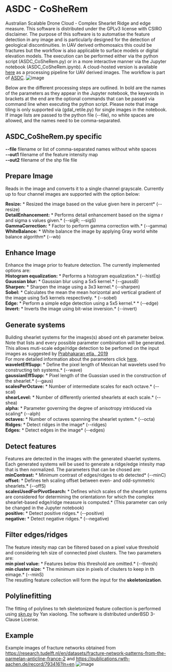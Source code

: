 # ASDC - CoSheRem
Australian Scalable Drone Cloud - Complex Shearlet Ridge and edge measure. This software is distributed under the GPLv3 license with CSIRO disclaimer. The purpose of this software is to automatise the feature detection in any image and is particularly designed for the detection of geological discontinuities. In UAV derived orthomosaics this could be fractures but the workflow is also applicable to surface models or digital elevation models. The execution can be performed either via the python script (ASDC_CoSheRem.py) or in a more interactive manner via the Jupyter notebook (ASDC_CoSheRem.ipynb). A cloud-hosted version is available [here](https://asdc.cloud.edu.au) as a processing pipeline for UAV derived images. 
The workflow is part of [ASDC](https://asdc.io/).
![image](https://user-images.githubusercontent.com/82503083/190591385-dca6b50e-7555-4ebe-9c2c-99d71b9dbc34.png)

Below are the different processing steps are outlined. In bold are the names of the parameters as they appear in the Jupyter notebook, the keywords in brackets at the end are the optional commands that can be passed via command line when executing the python script. Please note that image tiling is only supported via (gdal_retile.py) for single images in the notebook. If image lists are passed to the python file (--file), no white spaces are allowed, and the names need to be comma-separated.

## ASDC_CoSheRem.py specific
**--file** filename or list of comma-separated names without white spaces  <br />
**--out1** filename of the feature intensity map  <br />
**--out2** filename of the shp file file <br />

## Prepare Image
Reads in the image and converts it to a single channel grayscale.
Currently up to four channel images are supported with the option below:

**Resize:** * Resized the image based on the value given here in percent* (--resize) <br />
**DetailEnhancement:** * Performs detail enhancement based on the sigma r and sigma s values given.* (--sigR; --sigS) <br />
**GammaCorrection:** * Factor to perform gamma correction with.* (--gamma) <br />
**WhiteBalance:** * White balance the image by applying Gray world white balance algorithm* (--wb) <br />

## Enhance Image
Enhance the image prior to feature detection. 
The currently implemented options are: <br/>
**Histogram equalization:** * Performs a histogram equalization.* (--histEq) <br />
**Gaussian blur:** * Gaussian blur using a 5x5 kernel.* (--gaussB) <br />
**Sharpen:** * Sharpen the image using a 3x3 kernel.* (--sharpen) <br />
**Sobel:** * Calculates the mean the mean horizontal and vertical gradient of the image using 5x5 kernels respectively. * (--sobel) <br />
**Edge:** * Perform a simple edge detection using a 5x5 kernel.* * (--edge) <br />
 **Invert:** * Inverts the image using bit-wise inversion.* (--invert) <br />
 
## Generate systems
Building shearlet systems for the images(s) absed ont eh parameter below. Note that lists and every possible parameter combination will be generated. This allows muti-scale edge/ridge detection to be perfomed on the input images as suggested by [Prabhakaran etla., 2019](https://doi.org/10.5194/se-10-2137-2019) <br />
For more detailed information about the parameters click [here](http://www.math.uni-bremen.de/cda/software/CoShREM_Parameter_Guide.pdf). <br />
**waveletEffSupp:** * Define the pixel length of Mexican hat wavelets used fro constructing teh systems.* (--wave) <br />
**gaussianEffSupp:** * Pixel length of the Guassian used in the construction of the shearlet.* (--gaus) <br />
**scalesPerOctave:** * Number of intermediate scales for each octave.* (--scal) <br />
**shearLevel:** * Number of differently oriented shearlets at each scale.* (--shea) <br />
**alpha:** * Parameter governing the degree of anisotropy intriduced via scaling* (--alph) <br />
**octaves:** * Number of octaves spanning the shearlet system.* (--octa) <br />
**Ridges:** * Detect ridges in the image* (--ridges) <br />
**Edges:** * Detect edges in the image* (--edges) <br />

## Detect features
Features are detected in the images with the generated shaerlet systems. Each generated systems will be used to generate a ridge/edge intesity map that is then normalized. The parameters that can be chosed are: <br />
**minContrast:** * Minimum contrast of edges/ridges to eb detected* (--minC) <br/>
**offset:** * Defines teh scaling offset between even- and odd-symmetric shearlets.* (--offS) <br />
**scalesUsedForPivotSearch:** * Defines which scales of the shearlet systems are considered for determining the orientationn for which the complex shearlet-based edge/ridge measure is computed.* (This parameter can only be changed in the Jupyter notebook) <br />
**positive:** * Detect positive ridges.* (--positive) <br />
**negative:** * Detect negative ridges.* (--negative) <br />

## Filter edges/ridges
The feature intesity map can be filtered based on a pixel value threshold and considering teh size of connected pixel clusters. The two parameters are: <br />
**min pixel value:** * Features below this threshold are omitted.* (--thresh) <br />
**min cluster size:** * The minimum size in pixels of clsuters to keep in th eimage.* (--minS) <br />
The resutling feature collection will form the input for the **skeletonization**. 

## Polylinefitting
The fitting of polylines to teh skeletonized feature collection is performed using [skn.py](https://github.com/Image-Py/sknw) by Yan xiaolong.
The software is distributed underBSD 3-Clause License.

## Example
Example images of fracture networks obtained from https://research.tudelft.nl/en/datasets/fracture-network-patterns-from-the-parmelan-anticline-france-2
and https://publications.rwth-aachen.de/record/793416?ln=en 
![image](https://user-images.githubusercontent.com/82503083/190591211-6fe74e9f-1570-4ebc-8837-c9f71c08f9a2.png)
